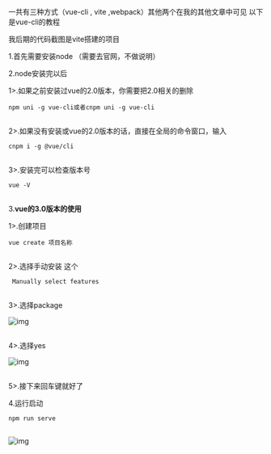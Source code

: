  一共有三种方式（vue-cli , vite ,webpack）其他两个在我的其他文章中可见 以下是vue-cli的教程

我后期的代码截图是vite搭建的项目

1.首先需要安装node （需要去官网，不做说明）

2.node安装完以后

1>.如果之前安装过vue的2.0版本，你需要把2.0相关的删除

```
npm uni -g vue-cli或者cnpm uni -g vue-cli
```

![点击并拖拽以移动](data:image/gif;base64,R0lGODlhAQABAPABAP///wAAACH5BAEKAAAALAAAAAABAAEAAAICRAEAOw==)

2>.如果没有安装或vue的2.0版本的话，直接在全局的命令窗口，输入

```
cnpm i -g @vue/cli
```

![点击并拖拽以移动](data:image/gif;base64,R0lGODlhAQABAPABAP///wAAACH5BAEKAAAALAAAAAABAAEAAAICRAEAOw==)

3>.安装完可以检查版本号

```
vue -V
```

![点击并拖拽以移动](data:image/gif;base64,R0lGODlhAQABAPABAP///wAAACH5BAEKAAAALAAAAAABAAEAAAICRAEAOw==)

3.**vue的3.0版本的使用**

1>.创建项目

```
vue create 项目名称
```

![点击并拖拽以移动](data:image/gif;base64,R0lGODlhAQABAPABAP///wAAACH5BAEKAAAALAAAAAABAAEAAAICRAEAOw==)

 2>.选择手动安装 这个

```
 Manually select features
```

![点击并拖拽以移动](data:image/gif;base64,R0lGODlhAQABAPABAP///wAAACH5BAEKAAAALAAAAAABAAEAAAICRAEAOw==)

3>.选择package

![img](https://img-blog.csdnimg.cn/20210621141407353.png)

![点击并拖拽以移动](data:image/gif;base64,R0lGODlhAQABAPABAP///wAAACH5BAEKAAAALAAAAAABAAEAAAICRAEAOw==)

4>.选择yes

![img](https://img-blog.csdnimg.cn/20210621142117382.png)

![点击并拖拽以移动](data:image/gif;base64,R0lGODlhAQABAPABAP///wAAACH5BAEKAAAALAAAAAABAAEAAAICRAEAOw==)

5>.接下来回车键就好了

4.运行启动

```
npm run serve
```

![点击并拖拽以移动](data:image/gif;base64,R0lGODlhAQABAPABAP///wAAACH5BAEKAAAALAAAAAABAAEAAAICRAEAOw==)

![img](https://img-blog.csdnimg.cn/20210621143823696.png?x-oss-process=image/watermark,type_ZmFuZ3poZW5naGVpdGk,shadow_10,text_aHR0cHM6Ly9ibG9nLmNzZG4ubmV0L3dlaXhpbl81ODQzNzMxMA==,size_16,color_FFFFFF,t_70)

![点击并拖拽以移动](data:image/gif;base64,R0lGODlhAQABAPABAP///wAAACH5BAEKAAAALAAAAAABAAEAAAICRAEAOw==)